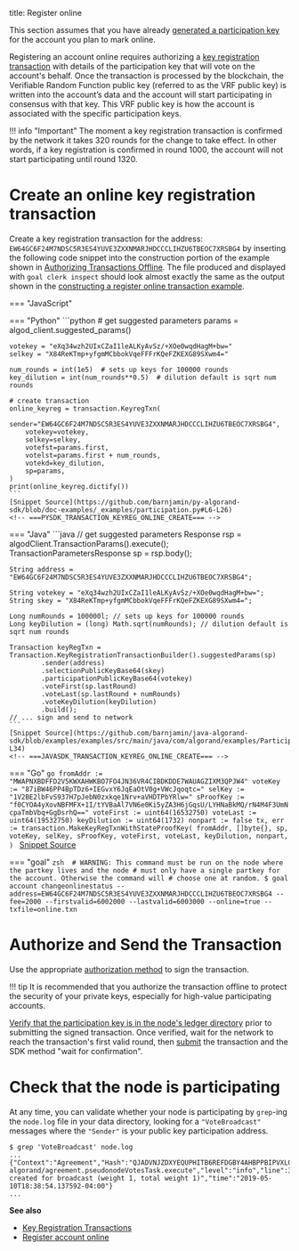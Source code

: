 title: Register online

This section assumes that you have already [generated a participation key](generate_keys.md) for the account you plan to mark online. 

Registering an account online requires authorizing a [key registration transaction](../../get-details/transactions/index.md#key-registration-transaction) with details of the participation key that will vote on the account's behalf. Once the transaction is processed by the blockchain, the Verifiable Random Function public key (referred to as the VRF public key) is written into the account’s data and the account will start participating in consensus with that key. This VRF public key is how the account is associated with the specific participation keys.

!!! info "Important"
	The moment a key registration transaction is confirmed by the network it takes 320 rounds for the change to take effect. In other words, if a key registration is confirmed in round 1000, the account will not start participating until round 1320.

# Create an online key registration transaction

Create a key registration transaction for the address: `EW64GC6F24M7NDSC5R3ES4YUVE3ZXXNMARJHDCCCLIHZU6TBEOC7XRSBG4` by inserting the following code snippet into the construction portion of the example shown in [Authorizing Transactions Offline](../../get-details/transactions/offline_transactions.md#unsigned-transaction-file-operations). The file produced and displayed with `goal clerk inspect` should look almost exactly the same as the output shown in the [constructing a register online transaction example](../../get-details/transactions/index.md#register-account-online). 


=== "JavaScript"
    <!-- ===JSSDK_TRANSACTION_KEYREG_ONLINE_CREATE=== -->
    <!-- ===JSSDK_TRANSACTION_KEYREG_ONLINE_CREATE=== -->

=== "Python"
    <!-- ===PYSDK_TRANSACTION_KEYREG_ONLINE_CREATE=== -->
	```python
	# get suggested parameters
	params = algod_client.suggested_params()
	
	votekey = "eXq34wzh2UIxCZaI1leALKyAvSz/+XOe0wqdHagM+bw="
	selkey = "X84ReKTmp+yfgmMCbbokVqeFFFrKQeFZKEXG89SXwm4="
	
	num_rounds = int(1e5)  # sets up keys for 100000 rounds
	key_dilution = int(num_rounds**0.5)  # dilution default is sqrt num rounds
	
	# create transaction
	online_keyreg = transaction.KeyregTxn(
	    sender="EW64GC6F24M7NDSC5R3ES4YUVE3ZXXNMARJHDCCCLIHZU6TBEOC7XRSBG4",
	    votekey=votekey,
	    selkey=selkey,
	    votefst=params.first,
	    votelst=params.first + num_rounds,
	    votekd=key_dilution,
	    sp=params,
	)
	print(online_keyreg.dictify())
	```
	[Snippet Source](https://github.com/barnjamin/py-algorand-sdk/blob/doc-examples/_examples/participation.py#L6-L26)
    <!-- ===PYSDK_TRANSACTION_KEYREG_ONLINE_CREATE=== -->

=== "Java"
    <!-- ===JAVASDK_TRANSACTION_KEYREG_ONLINE_CREATE=== -->
	```java
	// get suggested parameters
	Response<TransactionParametersResponse> rsp = algodClient.TransactionParams().execute();
	TransactionParametersResponse sp = rsp.body();
	
	String address = "EW64GC6F24M7NDSC5R3ES4YUVE3ZXXNMARJHDCCCLIHZU6TBEOC7XRSBG4";
	
	String votekey = "eXq34wzh2UIxCZaI1leALKyAvSz/+XOe0wqdHagM+bw=";
	String skey = "X84ReKTmp+yfgmMCbbokVqeFFFrKQeFZKEXG89SXwm4=";
	
	Long numRounds = 100000l; // sets up keys for 100000 rounds
	Long keyDilution = (long) Math.sqrt(numRounds); // dilution default is sqrt num rounds
	
	Transaction keyRegTxn = Transaction.KeyRegistrationTransactionBuilder().suggestedParams(sp)
	        .sender(address)
	        .selectionPublicKeyBase64(skey)
	        .participationPublicKeyBase64(votekey)
	        .voteFirst(sp.lastRound)
	        .voteLast(sp.lastRound + numRounds)
	        .voteKeyDilution(keyDilution)
	        .build();
	// ... sign and send to network
	```
	[Snippet Source](https://github.com/barnjamin/java-algorand-sdk/blob/examples/examples/src/main/java/com/algorand/examples/Participation.java#L13-L34)
    <!-- ===JAVASDK_TRANSACTION_KEYREG_ONLINE_CREATE=== -->

=== "Go"
    <!-- ===GOSDK_TRANSACTION_KEYREG_ONLINE_CREATE=== -->
	```go
	fromAddr := "MWAPNXBDFFD2V5KWXAHWKBO7FO4JN36VR4CIBDKDDE7WAUAGZIXM3QPJW4"
	voteKey := "87iBW46PP4BpTDz6+IEGvxY6JqEaOtV0g+VWcJqoqtc="
	selKey := "1V2BE2lbFvS937H7pJebN0zxkqe1Nrv+aVHDTPbYRlw="
	sProofKey := "f0CYOA4yXovNBFMFX+1I/tYVBaAl7VN6e0Ki5yZA3H6jGqsU/LYHNaBkMQ/rN4M4F3UmNcpaTmbVbq+GgDsrhQ=="
	voteFirst := uint64(16532750)
	voteLast := uint64(19532750)
	keyDilution := uint64(1732)
	nonpart := false
	tx, err := transaction.MakeKeyRegTxnWithStateProofKey(
		fromAddr,
		[]byte{},
		sp,
		voteKey,
		selKey,
		sProofKey,
		voteFirst,
		voteLast,
		keyDilution,
		nonpart,
	)
	```
	[Snippet Source](https://github.com/barnjamin/go-algorand-sdk/blob/examples/_examples/participation.go#L40-L60)
    <!-- ===GOSDK_TRANSACTION_KEYREG_ONLINE_CREATE=== -->

=== "goal"
    <!-- ===GOAL_TRANSACTION_KEYREG_ONLINE_CREATE=== -->
    ```zsh 
    # WARNING: This command must be run on the node where the partkey lives and the node
    # must only have a single partkey for the account. Otherwise the command will
    # choose one at random.
    $ goal account changeonlinestatus --address=EW64GC6F24M7NDSC5R3ES4YUVE3ZXXNMARJHDCCCLIHZU6TBEOC7XRSBG4 --fee=2000 --firstvalid=6002000 --lastvalid=6003000 --online=true --txfile=online.txn
    ```
    <!-- ===GOAL_TRANSACTION_KEYREG_ONLINE_CREATE=== -->

# Authorize and Send the Transaction
Use the appropriate [authorization method](../../../get-details/transactions/signatures) to sign the transaction. 

!!! tip
    It is recommended that you authorize the transaction offline to protect the security of your private keys, especially for high-value participating accounts. 

[Verify that the participation key is in the node's ledger directory](../generate_keys#check-that-the-key-exists-in-the-nodes-ledger-directory) prior to submitting the signed transaction. Once verified, wait for the network to reach the transaction's first valid round, then [submit](../../../archive/build-apps/hello_world#submit-the-transaction) the transaction and the SDK method "wait for confirmation". 

# Check that the node is participating

At any time, you can validate whether your node is participating by `grep`-ing the `node.log` file in your data directory, looking for a `"VoteBroadcast"` messages where the `"Sender"` is your public key participation address.

```
$ grep 'VoteBroadcast' node.log
...
{"Context":"Agreement","Hash":"QJADVNJZDXYEQUPHITB6REFDGBY4AHBPPBIPVXLOPOASZA4T3PIA","ObjectPeriod":0,"ObjectRound":896659,"ObjectStep":2,"Period":0,"Round":0,"Sender":"3IE2GDYYSI56U53AQ6UUWRGAIGG5D4RHWLMCXJOPWQJA2ABF2X2A","Step":0,"Type":"VoteBroadcast","Weight":1,"WeightTotal":1,"file":"pseudonode.go","function":"github.com/algorand/go-algorand/agreement.pseudonodeVotesTask.execute","level":"info","line":344,"msg":"vote created for broadcast (weight 1, total weight 1)","time":"2019-05-10T18:38:54.137592-04:00"}
...
```

**See also**

- [Key Registration Transactions](../../../get-details/transactions/#key-registration-transaction)
- [Register account online](../../../get-details/transactions/#register-account-online)
